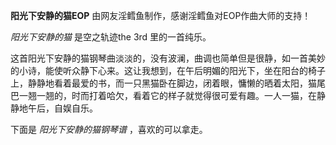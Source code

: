 

**阳光下安静的猫EOP** 由网友淫鳕鱼制作，感谢淫鳕鱼对EOP作曲大师的支持！

  

_阳光下安静的猫_ 是空之轨迹the 3rd 里的一首纯乐。

  

这首阳光下安静的猫钢琴曲淡淡的，没有波澜，曲调也简单但是很静，如一首美妙的小诗，能使听众静下心来。这让我想到，在午后明媚的阳光下，坐在阳台的椅子上，静静地看着最爱的书，而一只黑猫卧在脚边，闭着眼，慵懒的晒着太阳，猫尾巴一翘一翘的，时而打着哈欠，看着它的样子就觉得很可爱有趣。一人一猫，在静静地午后，自娱自乐。

  

下面是 _阳光下安静的猫钢琴谱_ ，喜欢的可以拿走。

